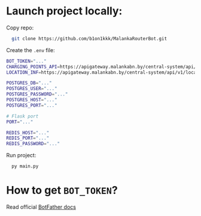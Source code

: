 # Launch project locally:

Copy repo:
```bash
  git clone https://github.com/b1on1kkk/MalankaRouterBot.git
```

Create the `.env` file:
```bash
BOT_TOKEN="..."
CHARGING_POINTS_API=https://apigateway.malankabn.by/central-system/api/v1/locations/map/points
LOCATION_INF=https://apigateway.malankabn.by/central-system/api/v1/locations/map/info

POSTGRES_DB="..."
POSTGRES_USER="..."
POSTGRES_PASSWORD="..."
POSTGRES_HOST="..."
POSTGRES_PORT="..."

# Flask port
PORT="..."

REDIS_HOST="..."
REDIS_PORT="..."
REDIS_PASSWORD="..."
```

Run project:

```bash
  py main.py
```

# How to get `BOT_TOKEN`?

Read official [BotFather docs](https://core.telegram.org/bots/tutorial)
